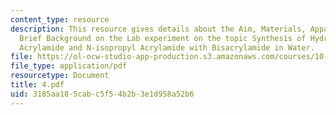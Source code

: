```yaml
---
content_type: resource
description: This resource gives details about the Aim, Materials, Apparatus and the
  Brief Background on the Lab experiment on the topic Synthesis of Hydrogels from
  Acrylamide and N-isopropyl Acrylamide with Bisacrylamide in Water.
file: https://ol-ocw-studio-app-production.s3.amazonaws.com/courses/10-467-polymer-science-laboratory-fall-2005/3185aa185cabc5f54b2b3e1d958a52b6_4.pdf
file_type: application/pdf
resourcetype: Document
title: 4.pdf
uid: 3185aa18-5cab-c5f5-4b2b-3e1d958a52b6
---
```

